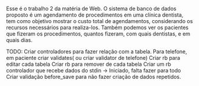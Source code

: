 Esse é o trabalho 2 da matéria de Web.
O sistema de banco de dados proposto é um agendamento de procedimentos em uma clínica dentista, tem como objetivo mostrar o custo total de agendamentos, considerando os recursos necessários para realiza-los. Também podemos ver os pacientes que fizeram os procedimentos, quantos fizeram, com quais dentistas, e em quais dias.


TODO: 
    Criar controladores para fazer relação com a tabela.
    Para telefone, em paciente criar validates( ou criar validator de telefone)
    Criar rb para editar cada tabela
    Criar rb para remover de cada tabela
    Criar um rb controlador que recebe dados do stdin -> Iniciado, falta fazer para todo
    Criar validação before_save para não fazer criação de dados repetidos.
